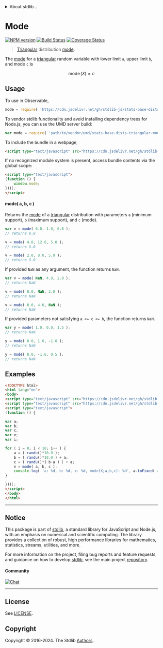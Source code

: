 <!--

@license Apache-2.0

Copyright (c) 2018 The Stdlib Authors.

Licensed under the Apache License, Version 2.0 (the "License");
you may not use this file except in compliance with the License.
You may obtain a copy of the License at

   http://www.apache.org/licenses/LICENSE-2.0

Unless required by applicable law or agreed to in writing, software
distributed under the License is distributed on an "AS IS" BASIS,
WITHOUT WARRANTIES OR CONDITIONS OF ANY KIND, either express or implied.
See the License for the specific language governing permissions and
limitations under the License.

-->


<details>
  <summary>
    About stdlib...
  </summary>
  <p>We believe in a future in which the web is a preferred environment for numerical computation. To help realize this future, we've built stdlib. stdlib is a standard library, with an emphasis on numerical and scientific computation, written in JavaScript (and C) for execution in browsers and in Node.js.</p>
  <p>The library is fully decomposable, being architected in such a way that you can swap out and mix and match APIs and functionality to cater to your exact preferences and use cases.</p>
  <p>When you use stdlib, you can be absolutely certain that you are using the most thorough, rigorous, well-written, studied, documented, tested, measured, and high-quality code out there.</p>
  <p>To join us in bringing numerical computing to the web, get started by checking us out on <a href="https://github.com/stdlib-js/stdlib">GitHub</a>, and please consider <a href="https://opencollective.com/stdlib">financially supporting stdlib</a>. We greatly appreciate your continued support!</p>
</details>

# Mode

[![NPM version][npm-image]][npm-url] [![Build Status][test-image]][test-url] [![Coverage Status][coverage-image]][coverage-url] <!-- [![dependencies][dependencies-image]][dependencies-url] -->

> [Triangular][triangular-distribution] distribution [mode][mode].

<!-- Section to include introductory text. Make sure to keep an empty line after the intro `section` element and another before the `/section` close. -->

<section class="intro">

The [mode][mode] for a [triangular][triangular-distribution] random variable with lower limit `a`, upper limit `b`, and mode `c` is

<!-- <equation class="equation" label="eq:triangular_mode" align="center" raw="\operatorname{mode}\left( X \right) = c" alt="Mode for a triangular distribution."> -->

```math
\mathop{\mathrm{mode}}\left( X \right) = c
```

<!-- <div class="equation" align="center" data-raw-text="\operatorname{mode}\left( X \right) = c" data-equation="eq:triangular_mode">
    <img src="https://cdn.jsdelivr.net/gh/stdlib-js/stdlib@51534079fef45e990850102147e8945fb023d1d0/lib/node_modules/@stdlib/stats/base/dists/triangular/mode/docs/img/equation_triangular_mode.svg" alt="Mode for a triangular distribution.">
    <br>
</div> -->

<!-- </equation> -->

</section>

<!-- /.intro -->

<!-- Package usage documentation. -->



<section class="usage">

## Usage

To use in Observable,

```javascript
mode = require( 'https://cdn.jsdelivr.net/gh/stdlib-js/stats-base-dists-triangular-mode@v0.2.1-umd/browser.js' )
```

To vendor stdlib functionality and avoid installing dependency trees for Node.js, you can use the UMD server build:

```javascript
var mode = require( 'path/to/vendor/umd/stats-base-dists-triangular-mode/index.js' )
```

To include the bundle in a webpage,

```html
<script type="text/javascript" src="https://cdn.jsdelivr.net/gh/stdlib-js/stats-base-dists-triangular-mode@v0.2.1-umd/browser.js"></script>
```

If no recognized module system is present, access bundle contents via the global scope:

```html
<script type="text/javascript">
(function () {
    window.mode;
})();
</script>
```

#### mode( a, b, c )

Returns the [mode][mode] of a [triangular][triangular-distribution] distribution with parameters `a` (minimum support), `b` (maximum support), and `c` (mode).

```javascript
var v = mode( 0.0, 1.0, 0.8 );
// returns 0.8

v = mode( 4.0, 12.0, 5.0 );
// returns 5.0

v = mode( 2.0, 8.0, 5.0 );
// returns 5.0
```

If provided `NaN` as any argument, the function returns `NaN`.

```javascript
var v = mode( NaN, 4.0, 2.0 );
// returns NaN

v = mode( 0.0, NaN, 2.0 );
// returns NaN

v = mode( 0.0, 4.0, NaN );
// returns NaN
```

If provided parameters not satisfying `a <= c <= b`, the function returns `NaN`.

```javascript
var y = mode( 1.0, 0.0, 1.5 );
// returns NaN

y = mode( 0.0, 1.0, -1.0 );
// returns NaN

y = mode( 0.0, -1.0, 0.5 );
// returns NaN
```

</section>

<!-- /.usage -->

<!-- Package usage notes. Make sure to keep an empty line after the `section` element and another before the `/section` close. -->

<section class="notes">

</section>

<!-- /.notes -->

<!-- Package usage examples. -->

<section class="examples">

## Examples

<!-- eslint no-undef: "error" -->

```html
<!DOCTYPE html>
<html lang="en">
<body>
<script type="text/javascript" src="https://cdn.jsdelivr.net/gh/stdlib-js/random-base-randu@umd/browser.js"></script>
<script type="text/javascript" src="https://cdn.jsdelivr.net/gh/stdlib-js/stats-base-dists-triangular-mode@v0.2.1-umd/browser.js"></script>
<script type="text/javascript">
(function () {

var a;
var b;
var c;
var v;
var i;

for ( i = 0; i < 10; i++ ) {
    a = ( randu()*10.0 );
    b = ( randu()*10.0 ) + a;
    c = ( randu()*( b-a ) ) + a;
    v = mode( a, b, c );
    console.log( 'a: %d, b: %d, c: %d, mode(X;a,b,c): %d', a.toFixed( 4 ), b.toFixed( 4 ), c.toFixed( 4 ), v.toFixed( 4 ) );
}

})();
</script>
</body>
</html>
```

</section>

<!-- /.examples -->

<!-- Section to include cited references. If references are included, add a horizontal rule *before* the section. Make sure to keep an empty line after the `section` element and another before the `/section` close. -->

<section class="references">

</section>

<!-- /.references -->

<!-- Section for related `stdlib` packages. Do not manually edit this section, as it is automatically populated. -->

<section class="related">

</section>

<!-- /.related -->

<!-- Section for all links. Make sure to keep an empty line after the `section` element and another before the `/section` close. -->


<section class="main-repo" >

* * *

## Notice

This package is part of [stdlib][stdlib], a standard library for JavaScript and Node.js, with an emphasis on numerical and scientific computing. The library provides a collection of robust, high performance libraries for mathematics, statistics, streams, utilities, and more.

For more information on the project, filing bug reports and feature requests, and guidance on how to develop [stdlib][stdlib], see the main project [repository][stdlib].

#### Community

[![Chat][chat-image]][chat-url]

---

## License

See [LICENSE][stdlib-license].


## Copyright

Copyright &copy; 2016-2024. The Stdlib [Authors][stdlib-authors].

</section>

<!-- /.stdlib -->

<!-- Section for all links. Make sure to keep an empty line after the `section` element and another before the `/section` close. -->

<section class="links">

[npm-image]: http://img.shields.io/npm/v/@stdlib/stats-base-dists-triangular-mode.svg
[npm-url]: https://npmjs.org/package/@stdlib/stats-base-dists-triangular-mode

[test-image]: https://github.com/stdlib-js/stats-base-dists-triangular-mode/actions/workflows/test.yml/badge.svg?branch=v0.2.1
[test-url]: https://github.com/stdlib-js/stats-base-dists-triangular-mode/actions/workflows/test.yml?query=branch:v0.2.1

[coverage-image]: https://img.shields.io/codecov/c/github/stdlib-js/stats-base-dists-triangular-mode/main.svg
[coverage-url]: https://codecov.io/github/stdlib-js/stats-base-dists-triangular-mode?branch=main

<!--

[dependencies-image]: https://img.shields.io/david/stdlib-js/stats-base-dists-triangular-mode.svg
[dependencies-url]: https://david-dm.org/stdlib-js/stats-base-dists-triangular-mode/main

-->

[chat-image]: https://img.shields.io/gitter/room/stdlib-js/stdlib.svg
[chat-url]: https://app.gitter.im/#/room/#stdlib-js_stdlib:gitter.im

[stdlib]: https://github.com/stdlib-js/stdlib

[stdlib-authors]: https://github.com/stdlib-js/stdlib/graphs/contributors

[umd]: https://github.com/umdjs/umd
[es-module]: https://developer.mozilla.org/en-US/docs/Web/JavaScript/Guide/Modules

[deno-url]: https://github.com/stdlib-js/stats-base-dists-triangular-mode/tree/deno
[deno-readme]: https://github.com/stdlib-js/stats-base-dists-triangular-mode/blob/deno/README.md
[umd-url]: https://github.com/stdlib-js/stats-base-dists-triangular-mode/tree/umd
[umd-readme]: https://github.com/stdlib-js/stats-base-dists-triangular-mode/blob/umd/README.md
[esm-url]: https://github.com/stdlib-js/stats-base-dists-triangular-mode/tree/esm
[esm-readme]: https://github.com/stdlib-js/stats-base-dists-triangular-mode/blob/esm/README.md
[branches-url]: https://github.com/stdlib-js/stats-base-dists-triangular-mode/blob/main/branches.md

[stdlib-license]: https://raw.githubusercontent.com/stdlib-js/stats-base-dists-triangular-mode/main/LICENSE

[triangular-distribution]: https://en.wikipedia.org/wiki/Triangular_distribution

[mode]: https://en.wikipedia.org/wiki/Mode_%28statistics%29

</section>

<!-- /.links -->
